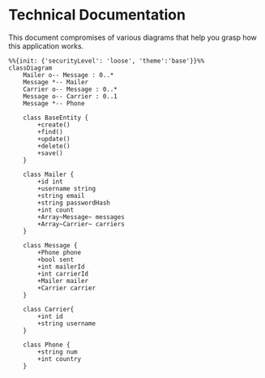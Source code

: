 # Technical Documentation

This document compromises of various diagrams that help you grasp how this application works.

```mermaid
%%{init: {'securityLevel': 'loose', 'theme':'base'}}%%
classDiagram
	Mailer o-- Message : 0..*
	Message *-- Mailer
	Carrier o-- Message : 0..*
	Message o-- Carrier : 0..1
	Message *-- Phone

	class BaseEntity {
		+create()
		+find()
		+update()
		+delete()
		+save()
	}

	class Mailer {
		+id int
		+username string
		+string email
		+string passwordHash
		+int count
		+Array~Message~ messages
		+Array~Carrier~ carriers
	}

	class Message {
		+Phone phone
		+bool sent
		+int mailerId
		+int carrierId
		+Mailer mailer
		+Carrier carrier
	}

	class Carrier{
		+int id
		+string username
	}

	class Phone {
		+string num
		+int country
	}
```
